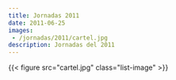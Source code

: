 ```yaml
---
title: Jornadas 2011
date: 2011-06-25
images:
 - /jornadas/2011/cartel.jpg
description: Jornadas del 2011
---
```


{{< figure src="cartel.jpg" class="list-image" >}}

